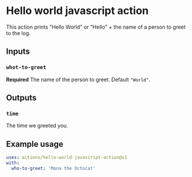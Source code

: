# Hello world javascript action

This action prints "Hello World" or "Hello" + the name of a person to greet to the log.

## Inputs

### `whot-to-greet`

**Required** The name of the person to greet. Default `"World"`.

## Outputs

### `time`

The time we greeted you.

## Example usage

```yaml
uses: actions/hello-world-javascript-action@v1
with:
  who-to-greet: 'Mona the Octocat'
```
